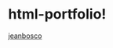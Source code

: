 # html-portfolio!
[jeanbosco](https://github.com/user-attachments/assets/1f92469e-e758-4cd2-9178-7593f905f7d3)

